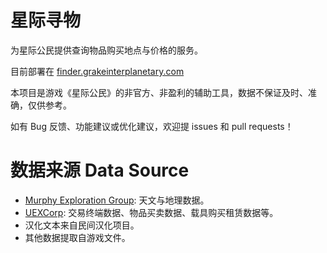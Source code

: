 # 星际寻物

为星际公民提供查询物品购买地点与价格的服务。

目前部署在 [finder.grakeinterplanetary.com](https://finder.grakeinterplanetary.com/)

本项目是游戏《星际公民》的非官方、非盈利的辅助工具，数据不保证及时、准确，仅供参考。

如有 Bug 反馈、功能建议或优化建议，欢迎提 issues 和 pull requests！

# 数据来源 Data Source

 - [Murphy Exploration Group](https://docs.google.com/spreadsheets/d/1aGJ0_49ve1NKf0GvSteSt3-a4jSxnj2snHmTDwKTBgs/edit#gid=1238406064): 天文与地理数据。
 - [UEXCorp](https://uexcorp.space/): 交易终端数据、物品买卖数据、载具购买租赁数据等。
 - 汉化文本来自民间汉化项目。
 - 其他数据提取自游戏文件。